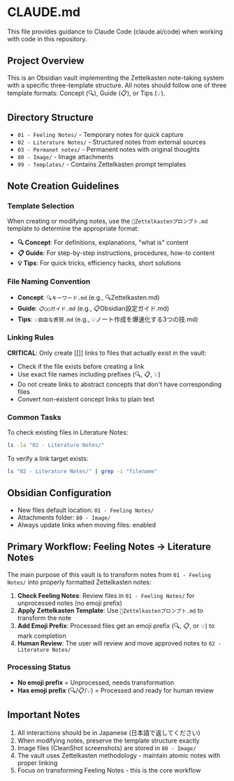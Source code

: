 # CLAUDE.md

This file provides guidance to Claude Code (claude.ai/code) when working with code in this repository.

## Project Overview

This is an Obsidian vault implementing the Zettelkasten note-taking system with a specific three-template structure. All notes should follow one of three template formats: Concept (🔍), Guide (📋), or Tips (💡).

## Directory Structure

- `01 - Feeling Notes/` - Temporary notes for quick capture
- `02 - Literature Notes/` - Structured notes from external sources
- `03 - Permanet notes/` - Permanent notes with original thoughts
- `80 - Image/` - Image attachments
- `99 - Templates/` - Contains Zettelkasten prompt templates

## Note Creation Guidelines

### Template Selection
When creating or modifying notes, use the `🤖Zettelkastenプロンプト.md` template to determine the appropriate format:

- **🔍 Concept**: For definitions, explanations, "what is" content
- **📋 Guide**: For step-by-step instructions, procedures, how-to content  
- **💡 Tips**: For quick tricks, efficiency hacks, short solutions

### File Naming Convention
- **Concept**: `🔍キーワード.md` (e.g., 🔍Zettelkasten.md)
- **Guide**: `📋◯◯ガイド.md` (e.g., 📋Obsidian設定ガイド.md)
- **Tips**: `💡自由な表現.md` (e.g., 💡ノート作成を爆速化する3つの技.md)

### Linking Rules
**CRITICAL**: Only create [[]] links to files that actually exist in the vault:
- Check if the file exists before creating a link
- Use exact file names including prefixes (🔍, 📋, 💡)
- Do not create links to abstract concepts that don't have corresponding files
- Convert non-existent concept links to plain text

### Common Tasks

To check existing files in Literature Notes:
```bash
ls -la "02 - Literature Notes/"
```

To verify a link target exists:
```bash
ls "02 - Literature Notes/" | grep -i "filename"
```

## Obsidian Configuration

- New files default location: `01 - Feeling Notes/`
- Attachments folder: `80 - Image/`
- Always update links when moving files: enabled

## Primary Workflow: Feeling Notes → Literature Notes

The main purpose of this vault is to transform notes from `01 - Feeling Notes/` into properly formatted Zettelkasten notes:

1. **Check Feeling Notes**: Review files in `01 - Feeling Notes/` for unprocessed notes (no emoji prefix)
2. **Apply Zettelkasten Template**: Use `🤖Zettelkastenプロンプト.md` to transform the note
3. **Add Emoji Prefix**: Processed files get an emoji prefix (🔍, 📋, or 💡) to mark completion
4. **Human Review**: The user will review and move approved notes to `02 - Literature Notes/`

### Processing Status
- **No emoji prefix** = Unprocessed, needs transformation
- **Has emoji prefix** (🔍/📋/💡) = Processed and ready for human review

## Important Notes

1. All interactions should be in Japanese (日本語で返してください)
2. When modifying notes, preserve the template structure exactly
3. Image files (CleanShot screenshots) are stored in `80 - Image/`
4. The vault uses Zettelkasten methodology - maintain atomic notes with proper linking
5. Focus on transforming Feeling Notes - this is the core workflow